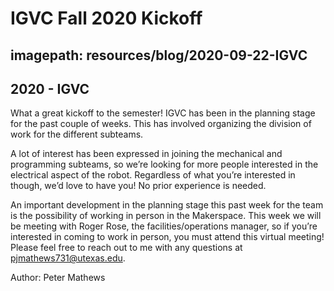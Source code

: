 # IGVC Fall 2020 Kickoff
## imagepath: resources/blog/2020-09-22-IGVC
## 2020 - IGVC

What a great kickoff to the semester! IGVC has been in the planning stage for the past couple of weeks. This has involved organizing the division of work for the different subteams. 

A lot of interest has been expressed in joining the mechanical and programming subteams, so we’re looking for more people interested in the electrical aspect of the robot. Regardless of what you’re interested in though, we’d love to have you! No prior experience is needed.

An important development in the planning stage this past week for the team is the possibility of working in person in the Makerspace. This week we will be meeting with Roger Rose, the facilities/operations manager, so if you’re interested in coming to work in person, you must attend this virtual meeting! Please feel free to reach out to me with any questions at pjmathews731@utexas.edu.

Author: Peter Mathews
